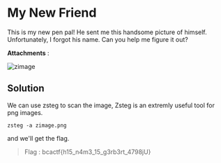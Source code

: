 # My New Friend

This is my new pen pal! He sent me this handsome picture of himself. Unfortunately, I forgot his name. Can you help me figure it out?

**Attachments** : 

![zimage](https://user-images.githubusercontent.com/54913762/172812143-a0ac15e4-9200-427a-8ea1-5fa361912b9f.png)

## Solution
We can use zsteg to scan the image, Zsteg is an extremly useful tool for png images.
```
zsteg -a zimage.png 
```
and we'll get the flag.

> Flag : bcactf{h15_n4m3_15_g3rb3rt_4798jU}

